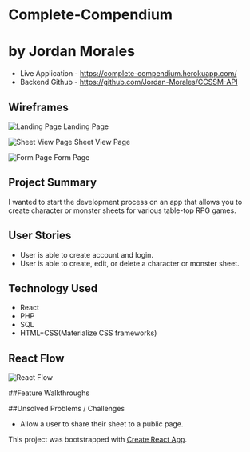# Complete-Compendium
# by Jordan Morales

- Live Application - https://complete-compendium.herokuapp.com/
- Backend Github - https://github.com/Jordan-Morales/CCSSM-API

## Wireframes

![Landing Page](https://res.cloudinary.com/htc0pkenr/image/upload/v1578445797/kcw5rjnz29awou0chama.png)
Landing Page

![Sheet View Page](https://res.cloudinary.com/htc0pkenr/image/upload/v1578445796/vdvk6qe9aw82yrghsvvx.png)
Sheet View Page

![Form Page](https://res.cloudinary.com/htc0pkenr/image/upload/v1578445797/xv3smfubtpqi6djiktgt.png)
Form Page

## Project Summary
I wanted to start the development process on an app that allows you to create character or monster sheets for various table-top RPG games.

>

## User Stories
- User is able to create account and login.
- User is able to create, edit, or delete a character or monster sheet.

## Technology Used
- React
- PHP
- SQL
- HTML+CSS(Materialize CSS frameworks)

## React Flow

![React Flow](https://res.cloudinary.com/htc0pkenr/image/upload/v1578445796/ljoghiqvc7oucqp2rkix.jpg)

##Feature Walkthroughs

>

##Unsolved Problems / Challenges
- Allow a user to share their sheet to a public page.


This project was bootstrapped with [Create React App](https://github.com/facebook/create-react-app).
